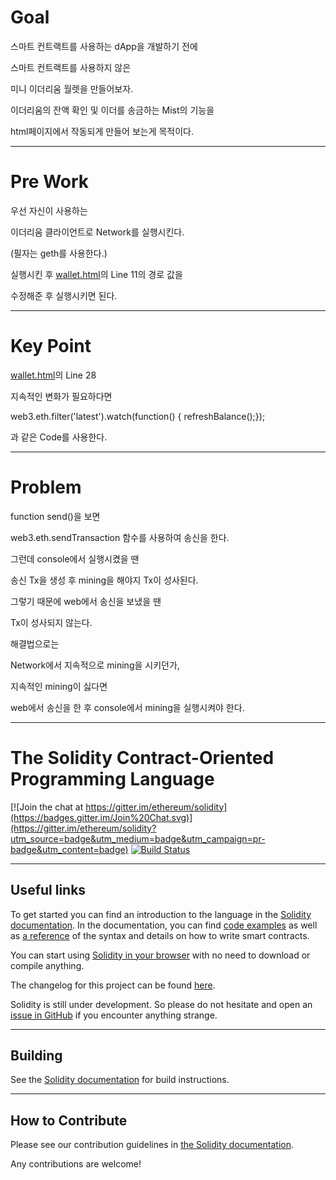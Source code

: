 # Goal

스마트 컨트랙트를 사용하는 dApp을 개발하기 전에

스마트 컨트랙트를 사용하지 않은

미니 이더리움 월렛을 만들어보자.

이더리움의 잔액 확인 및 이더를 송금하는 Mist의 기능을

html페이지에서 작동되게 만들어 보는게 목적이다.

---

# Pre Work

우선 자신이 사용하는

이더리움 클라이언트로 Network를 실행시킨다.

(필자는 geth를 사용한다.) 

실행시킨 후 [wallet.html](https://github.com/Solidity-Project/Mini-Wallet/blob/master/wallet.html)의 Line 11의 경로 값을 

수정해준 후 실행시키면 된다.

---

# Key Point

[wallet.html](https://github.com/Solidity-Project/Mini-Wallet/blob/master/wallet.html)의 Line 28

지속적인 변화가 필요하다면 

web3.eth.filter('latest').watch(function() { refreshBalance();});

과 같은 Code를 사용한다.

---

# Problem

function send()을 보면

web3.eth.sendTransaction 함수를 사용하여 송신을 한다.

그런데 console에서 실행시켰을 땐 

송신 Tx을 생성 후 mining을 해야지 Tx이 성사된다.

그렇기 때문에 web에서 송신을 보냈을 땐 

Tx이 성사되지 않는다.

해결법으로는 

Network에서 지속적으로 mining을 시키던가,

지속적인 mining이 싫다면

web에서 송신을 한 후 console에서 mining을 실행시켜야 한다.

---

# The Solidity Contract-Oriented Programming Language
[![Join the chat at https://gitter.im/ethereum/solidity](https://badges.gitter.im/Join%20Chat.svg)](https://gitter.im/ethereum/solidity?utm_source=badge&utm_medium=badge&utm_campaign=pr-badge&utm_content=badge) [![Build Status](https://travis-ci.org/ethereum/solidity.svg?branch=develop)](https://travis-ci.org/ethereum/solidity)

---

## Useful links
To get started you can find an introduction to the language in the [Solidity documentation](https://solidity.readthedocs.org). In the documentation, you can find [code examples](https://solidity.readthedocs.io/en/latest/solidity-by-example.html) as well as [a reference](https://solidity.readthedocs.io/en/latest/solidity-in-depth.html) of the syntax and details on how to write smart contracts.

You can start using [Solidity in your browser](https://ethereum.github.io/browser-solidity/) with no need to download or compile anything.

The changelog for this project can be found [here](https://github.com/ethereum/solidity/blob/develop/Changelog.md).

Solidity is still under development. So please do not hesitate and open an [issue in GitHub](https://github.com/ethereum/solidity/issues) if you encounter anything strange.

---

## Building
See the [Solidity documentation](https://solidity.readthedocs.io/en/latest/installing-solidity.html#building-from-source) for build instructions.

---

## How to Contribute
Please see our contribution guidelines in [the Solidity documentation](https://solidity.readthedocs.io/en/latest/contributing.html).

Any contributions are welcome!
